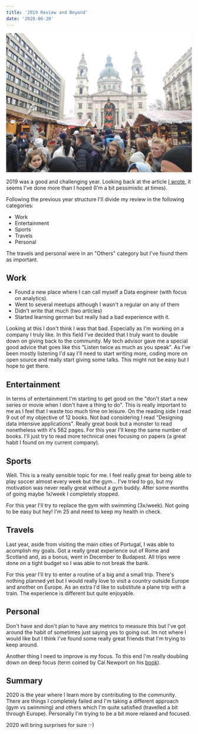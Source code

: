 ```yaml
---
title: '2019 Review and Beyond'
date: '2020-06-20'
---
```


![Budapest Christmas market](budapest.jpg)

2019 was a good and challenging year. Looking back at the article [I wrote](../20190107-objectives-2019/index.md), it seems I've done more than I hoped (I'm a bit pessimistic at times).

Following the previous year structure I'll divide my review in the following categories:

- Work
- Entertainment
- Sports
- Travels
- Personal

The travels and personal were in an "Others" category but I've found them as important.

## Work

- Found a new place where I can call myself a Data engineer (with focus on analytics).
- Went to several meetups although I wasn't a regular on any of them
- Didn't write that much (two articles)
- Started learning german but really had a bad experience with it.

Looking at this I don't think I was that bad. Especially as I'm working on a company I truly like. In this field I've decided that I truly want to double down on giving back to the community.
My tech advisor gave me a special good advice that goes like this "Listen twice as much as you speak". As I've been mostly listening I'd say I'll need to start writing more, coding more on open source and really start giving some talks.
This might not be easy but I hope to get there.

## Entertainment

In terms of entertainment I'm starting to get good on the "don't start a new series or movie when I don't have a thing to do". This is really important to me as I feel that I waste too much time on leisure.
On the reading side I read 9 out of my objective of 12 books. Not bad considering I read "Designing data intensive applications". Really great book but a monster to read nonetheless with it's 562 pages. For this year I'll keep the same number of books. I'll just try to read more technical ones focusing on papers (a great habit I found on my current company).

## Sports

Well. This is a really sensible topic for me. I feel really great for being able to play soccer almost every week but the gym... I've tried to go, but my motivation was never really great without a gym buddy. After some months of going maybe 1x/week I completely stopped.

For this year I'll try to replace the gym with swimming (3x/week). Not going to be easy but hey! I'm 25 and need to keep my health in check.

## Travels

Last year, aside from visiting the main cities of Portugal, I was able to acomplish my goals. Got a really great experience out of Rome and Scotland and, as a bonus, went in December to Budapest. All trips were done on a tight budget so I was able to not break the bank.

For this year I'll try to enter a routine of a big and a small trip. There's nothing planned yet but I would really love to visit a country outside Europe and another on Europe.
As an extra I'd like to substitute a plane trip with a train. The experience is different but quite enjoyable.

## Personal

Don't have and don't plan to have any metrics to measure this but I've got around the habit of sometimes just saying yes to going out. Im not where I would like but I think I've found some really great friends that I'm trying to keep around.

Another thing I need to improve is my focus. To this end I'm really doubling down on deep focus (term coined by Cal Newport on his [book](https://www.goodreads.com/book/show/25744928-deep-work)).

## Summary

2020 is the year where I learn more by contributing to the community. There are things I completely failed and I'm taking a different approach (gym vs swimming) and others which I'm quite satisfied (travelled a bit through Europe).
Personally I'm trying to be a bit more relaxed and focused.

2020 will bring surprises for sure :-)
